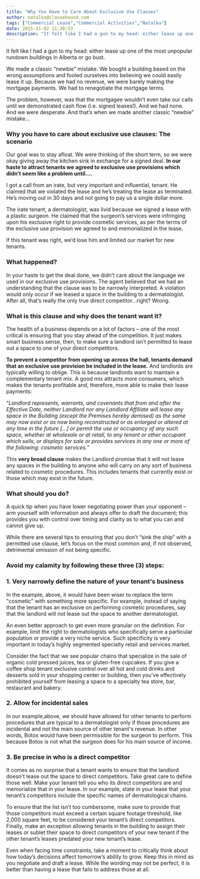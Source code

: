 ```yaml
---
title: "Why You Have to Care About Exclusive Use Clauses"
author: natalka@clausehound.com
tags: ["Commercial Lease","Commercial Activities","Natalka"]
date: 2015-11-02 11:30:53
description: "It felt like I had a gun to my head: either lease up one of the most unpopular rundown builings in Alberta or go bust."
---
```




It felt like I had a gun to my head: either lease up one of the most unpopular rundown buildings in Alberta or go bust.

We made a classic “newbie” mistake. We bought a building based on the wrong assumptions and fooled ourselves into believing we could easily lease it up. Because we had no revenue, we were barely making the mortgage payments. We had to renegotiate the mortgage terms.

The problem, however, was that the mortgagee wouldn’t even take our calls until we demonstrated cash flow (i.e. signed leases!). And we had none. And we were desperate. And that’s when we made another classic “newbie” mistake...

### Why you have to care about exclusive use clauses: The scenario

Our goal was to stay afloat. We were thinking of the short term, so we were okay giving away the kitchen sink in exchange for a signed deal. **In our haste to attract tenants we agreed to exclusive use provisions which didn’t seem like a problem until....**

I got a call from an irate, but very important and influential, tenant. He claimed that we violated the lease and he’s treating the lease as terminated. He’s moving out in 30 days and not going to pay us a single dollar more.

The irate tenant, a dermatologist,  was livid because we signed a lease with a plastic surgeon. He claimed that the surgeon’s services were infringing upon his exclusive right to provide cosmetic services, as per the terms of the exclusive use provision we agreed to and memorialized in the lease. 

If this tenant was right, we’d lose him and limited our market for new tenants.

### What happened?

In your haste to get the deal done, we didn’t care about the language we used in our exclusive use provisions. The agent believed that we had an understanding that the clause was to be narrowly interpreted. A violation would only occur if we leased a space in the building to a dermatologist. After all, that’s really the only true direct competitor...right? Wrong.

### What is this clause and why does the tenant want it?

The health of a business depends on a lot of factors – one of the most critical is ensuring that you stay ahead of the competition. It just makes smart business sense, then, to make sure a landlord isn’t permitted to lease out a space to one of your direct competitors.

**To prevent a competitor from opening up across the hall, tenants demand that an exclusive use provision be included in the lease.** And landlords are typically willing to oblige. This is because landlords want to maintain a complementary tenant mix. A good mix attracts more consumers, which makes the tenants profitable and, therefore, more able to make their lease payments:

“*Landlord represents, warrants, and covenants that from and after the Effective Date, neither Landlord nor any Landlord Affiliate will lease any space in the Building (except the Premises hereby demised) as the same may now exist or as now being reconstructed or as enlarged or altered at any time in the future [...] or permit the use or occupancy of any such space, whether at wholesale or at retail, to any tenant or other occupant which sells, or displays for sale or provides services in any one or more of the following: cosmetic services.*”

This **very broad clause** makes the Landlord promise that it will not lease any spaces in the building to anyone who will carry on any sort of business related to cosmetic procedures. This includes tenants that currently exist or those which may exist in the future.

### What should you do?

A quick tip when you have lower negotiating power than your opponent – arm yourself with information and always offer to draft the document; this provides you with control over timing and clarity as to what you can and cannot give up.

While there are several tips to ensuring that you don’t “sink the ship” with a permitted use clause, let’s focus on the most common and, if not observed, detrimental omission of not being specific.


### Avoid my calamity by following these three (3) steps:

### 1. Very narrowly define the nature of your tenant's business
In the example, above, it would have been wiser to replace the term "cosmetic" with something more specific. For example, instead of saying that the tenant has an exclusive on performing cosmetic procedures, say that the landlord will not lease out the space to another dermatologist.

An even better approach to get even more granular on the definition. For example, limit the right to dermatologists who specifically serve a particular population or provide a very niche service. Such specificity is very important in today’s highly segmented specialty retail and services market.

Consider the fact that we see popular chains that specialize in the sale of organic cold pressed juices, tea or gluten-free cupcakes. If you give a coffee shop tenant exclusive control over all hot and cold drinks and desserts sold in your shopping center or building, then you've effectively prohibited yourself from leasing a space to a specialty tea store, bar, restaurant and bakery.

### 2. Allow for incidental sales
In our example,above, we should have allowed for other tenants to perform procedures that are typical to a dermatologist only if those procedures are incidental and not the main source of other tenant's revenue. In other words, Botox would have been permissible for the surgeon to perform. This because Botox is not what the surgeon does for his main source of income.

### 3. Be precise in who is a direct competitor
It comes as no surprise that a tenant wants to ensure that the landlord doesn't lease out the space to direct competitors. Take great care to define those well. Make your tenant tell you who its direct competitors are and memorialize that in your lease. In our example, state in your lease that your tenant’s competitors include the specific names of dermatological chains.

To ensure that the list isn’t too cumbersome, make sure to provide that those competitors must exceed a certain square footage threshold, like 2,000 square feet, to be considered your tenant’s direct competitors. Finally, make an exception allowing tenants in the building to assign their leases or sublet their space to direct competitors of your new tenant if the other tenant’s leases predated your new tenant’s lease.

Even when facing time constraints, take a moment to critically think about how today’s decisions affect tomorrow’s ability to grow. Keep this in mind as you negotiate and draft a lease. While the wording may not be perfect, it is better than having a lease that fails to address those at all.


